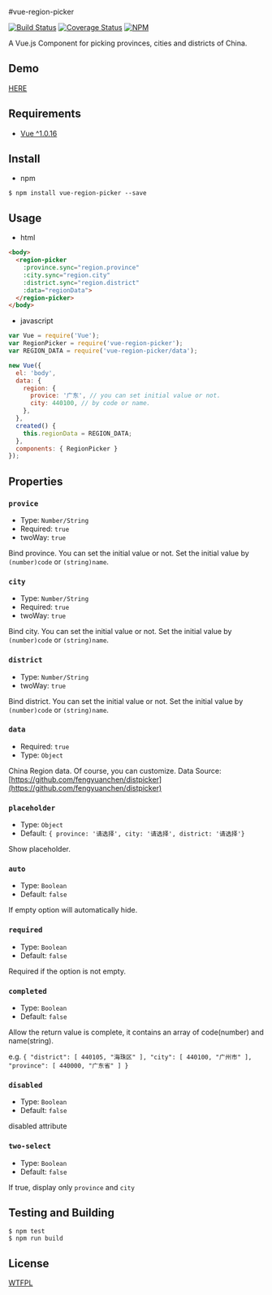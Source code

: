 
#vue-region-picker

[![Build Status](https://travis-ci.org/QingWei-Li/vue-region-picker.svg)](https://travis-ci.org/QingWei-Li/vue-region-picker)
[![Coverage Status](https://coveralls.io/repos/QingWei-Li/vue-region-picker/badge.svg?branch=master&service=github)](https://coveralls.io/github/QingWei-Li/vue-region-picker?branch=master)
[![NPM](https://nodei.co/npm/vue-region-picker.png)](https://nodei.co/npm/vue-region-picker/)

A Vue.js Component for picking provinces, cities and districts of China.

## Demo
[HERE](http://qingwei-li.github.io/vue-region-picker/demo.html)

## Requirements
- [Vue ^1.0.16](https://github.com/vuejs/vue)

## Install
- npm

```shell
$ npm install vue-region-picker --save
```

## Usage

- html

```html
<body>
  <region-picker
    :province.sync="region.province"
    :city.sync="region.city"
    :district.sync="region.district"
    :data="regionData">
  </region-picker>
</body>
```

- javascript

```javascript
var Vue = require('Vue');
var RegionPicker = require('vue-region-picker');
var REGION_DATA = require('vue-region-picker/data');

new Vue({
  el: 'body',
  data: {
    region: {
      provice: '广东', // you can set initial value or not.
      city: 440100, // by code or name.
    },
  },
  created() {
    this.regionData = REGION_DATA;
  },
  components: { RegionPicker }
});
```


## Properties
### `provice`
- Type: `Number/String`
- Required: `true`
- twoWay: `true`

Bind province. You can set the initial value or not. Set the initial value by `(number)code` or `(string)name`.

### `city`
- Type: `Number/String`
- Required: `true`
- twoWay: `true`

Bind city. You can set the initial value or not. Set the initial value by `(number)code` or `(string)name`.

### `district`
- Type: `Number/String`
- twoWay: `true`

Bind district. You can set the initial value or not. Set the initial value by `(number)code` or `(string)name`.

### `data`
- Required: `true`
- Type: `Object`

China Region data. Of course, you can customize.
Data Source: [https://github.com/fengyuanchen/distpicker](https://github.com/fengyuanchen/distpicker)

### `placeholder`
- Type: `Object`
- Default: `{ province: '请选择', city: '请选择', district: '请选择'}`

Show placeholder.

### `auto`
- Type: `Boolean`
- Default: `false`

If empty option will automatically hide.

### `required`
- Type: `Boolean`
- Default: `false`

Required if the option is not empty.

### `completed`
- Type: `Boolean`
- Default: `false`

Allow the return value is complete, it contains an array of code(number) and name(string).

e.g. `{ "district": [ 440105, "海珠区" ], "city": [ 440100, "广州市" ], "province": [ 440000, "广东省" ] }`

### `disabled`
- Type: `Boolean`
- Default: `false`

disabled attribute

### `two-select`
- Type: `Boolean`
- Default: `false`

If true, display only `province` and `city`

## Testing and Building

```shell
$ npm test
$ npm run build
```

## License
[WTFPL](https://github.com/QingWei-Li/vue-region-picker/blob/master/LICENSE)
